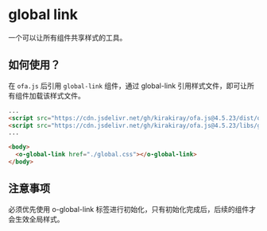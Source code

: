 # global link

一个可以让所有组件共享样式的工具。

## 如何使用？

在 `ofa.js` 后引用 `global-link` 组件，通过 global-link 引用样式文件，即可让所有组件加载该样式文件。

```html
...
<script src="https://cdn.jsdelivr.net/gh/kirakiray/ofa.js@4.5.23/dist/ofa.min.js"></script>
<script src="https://cdn.jsdelivr.net/gh/kirakiray/ofa.js@4.5.23/libs/global-link/dist/global-link.min.js"></script>
...

<body>
  <o-global-link href="./global.css"></o-global-link>
</body>
```

## 注意事项

必须优先使用 o-global-link 标签进行初始化，只有初始化完成后，后续的组件才会生效全局样式。